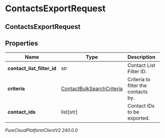 # ContactsExportRequest

## ContactsExportRequest

## Properties

|Name | Type | Description | Notes|
|------------ | ------------- | ------------- | -------------|
| **contact_list_filter_id** | str | Contact List Filter ID. | [optional] |
| **criteria** | [ContactBulkSearchCriteria](ContactBulkSearchCriteria) | Criteria to filter the contacts by. | [optional] |
| **contact_ids** | list[str] | Contact IDs to be exported. | [optional] |



_PureCloudPlatformClientV2 240.0.0_
